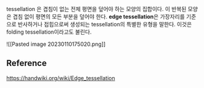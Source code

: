tessellation 은 겹침이 없는 전체 평면을 덮어야 하는 모양의 집합이다. 이 반복된 모양은 겹침 없이 평면의 모든 부분을 덮어야 한다. **edge tessellation**은 가장자리를 기준으로 반사하거나 접힙으로써 생성되는 tessellation의 특별한 유형을 말한다. 이것은 folding tessellation이라고도 불린다.

![[Pasted image 20230110175020.png]]


## Reference

https://handwiki.org/wiki/Edge_tessellation